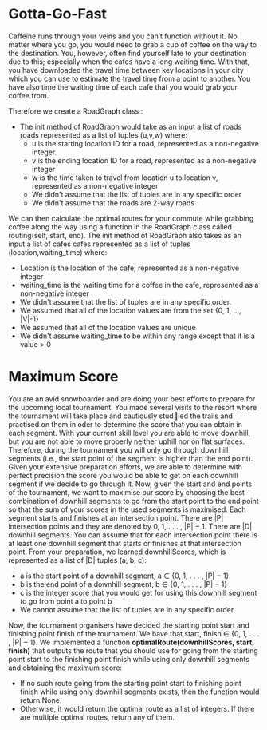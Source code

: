 # Gotta-Go-Fast
Caffeine runs through your veins and you can’t function without it. No matter where you go, you would need to grab a cup of coffee on the way to the destination. You, however, often find yourself late to your destination due to this; especially when the cafes have a long waiting time. With that, you have downloaded the travel time between key locations in your city which you can use to estimate the travel time from a point to another. You have also time the waiting time of each cafe that you would grab your coffee from. 

Therefore we create a RoadGraph class :
- The init method of RoadGraph would take as an input a list of roads roads represented as a list of tuples (u,v,w) where:
  - u is the starting location ID for a road, represented as a non-negative integer.
  -  v is the ending location ID for a road, represented as a non-negative integer
  -  w is the time taken to travel from location u to location v, represented as a non-negative integer
  -  We didn't assume that the list of tuples are in any specific order
  -  We didn't assume that the roads are 2-way roads

We can then calculate the optimal routes for your commute while grabbing coffee along the way using a function in the RoadGraph class called routing(self, start, end). The init method of RoadGraph also takes as an input a list of cafes cafes represented as a list of tuples (location,waiting_time) where:
  - Location is the location of the cafe; represented as a non-negative integer
  - waiting_time is the waiting time for a coffee in the cafe, represented as a non-negative integer
  - We didn't assume that the list of tuples are in any specific order.
  - We assumed that all of the location values are from the set {0, 1, ..., |V|-1}
  - We assumed that all of the location values are unique
  - We didn't assume waiting_time to be within any range except that it is a value > 0

# Maximum Score
You are an avid snowboarder and are doing your best efforts to prepare for the upcoming local
tournament.
You made several visits to the resort where the tournament will take place and cautiously studied the trails and practised on them in oder to determine the score that you can obtain in each segment. With your current skill level you are able to move downhill, but you are not able to move properly neither uphill nor on flat surfaces. Therefore, during the tournament you will only go through downhill segments (i.e., the start point of the segment is higher than the end point).
Given your extensive preparation efforts, we are able to determine with perfect precision the score you would be able to get on each downhill segment if we decide to go through it. Now, given the start and end points of the tournament, we want to maximise our score by choosing the best combination of downhill segments to go from the start point to the end point so that the sum of your scores in the used segments is maximised.
Each segment starts and finishes at an intersection point. There are |P| intersection points and they are denoted by 0, 1, . . . , |P| − 1. There are |D| downhill segments. You can assume that for each intersection point there is at least one downhill segment that starts or finishes at that intersection point.
From your preparation, we learned downhillScores, which is represented as a list of |D| tuples (a, b, c):
  - a is the start point of a downhill segment, a ∈ {0, 1, . . . , |P| − 1}
  - b is the end point of a downhill segment, b ∈ {0, 1, . . . , |P| − 1}
  - c is the integer score that you would get for using this downhill segment to go from point a to point b
  - We cannot assume that the list of tuples are in any specific order.

Now, the tournament organisers have decided the starting point start and finishing point finish of the tournament. We have that start, finish ∈ {0, 1, . . . , |P| − 1}. We implemented a function **optimalRoute(downhillScores, start, finish)** that outputs the route that you should use for going from the starting point start to the finishing point finish while using only downhill segments and obtaining the maximum score:
 - If no such route going from the starting point start to finishing point finish while using only downhill segments exists, then the function would return None.
 - Otherwise, it would return the optimal route as a list of integers. If there are multiple optimal routes, return any of them.
